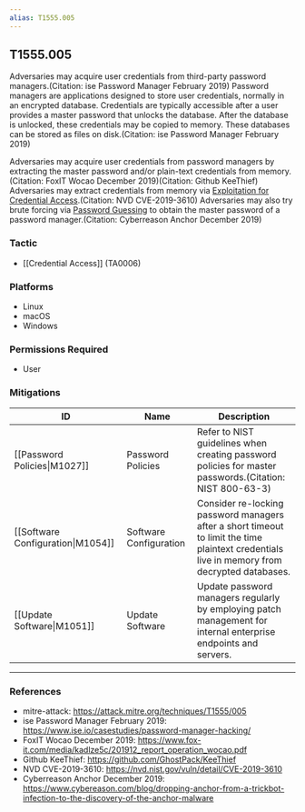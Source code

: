 ```yaml
---
alias: T1555.005
---
```


## T1555.005

Adversaries may acquire user credentials from third-party password managers.(Citation: ise Password Manager February 2019) Password managers are applications designed to store user credentials, normally in an encrypted database. Credentials are typically accessible after a user provides a master password that unlocks the database. After the database is unlocked, these credentials may be copied to memory. These databases can be stored as files on disk.(Citation: ise Password Manager February 2019)

Adversaries may acquire user credentials from password managers by extracting the master password and/or plain-text credentials from memory.(Citation: FoxIT Wocao December 2019)(Citation: Github KeeThief) Adversaries may extract credentials from memory via [Exploitation for Credential Access](https://attack.mitre.org/techniques/T1212).(Citation: NVD CVE-2019-3610)
 Adversaries may also try brute forcing via [Password Guessing](https://attack.mitre.org/techniques/T1110/001) to obtain the master password of a password manager.(Citation: Cyberreason Anchor December 2019)


### Tactic
- [[Credential Access]] (TA0006)

### Platforms
- Linux
- macOS
- Windows

### Permissions Required
- User

### Mitigations

| ID | Name | Description |
| --- | --- | --- |
| [[Password Policies\|M1027]] | Password Policies | Refer to NIST guidelines when creating password policies for master passwords.(Citation: NIST 800-63-3) |
| [[Software Configuration\|M1054]] | Software Configuration | Consider re-locking password managers after a short timeout to limit the time plaintext credentials live in memory from decrypted databases. |
| [[Update Software\|M1051]] | Update Software | Update password managers regularly by employing patch management for internal enterprise endpoints and servers. |


---
### References

- mitre-attack: https://attack.mitre.org/techniques/T1555/005
- ise Password Manager February 2019: https://www.ise.io/casestudies/password-manager-hacking/
- FoxIT Wocao December 2019: https://www.fox-it.com/media/kadlze5c/201912_report_operation_wocao.pdf
- Github KeeThief: https://github.com/GhostPack/KeeThief
- NVD CVE-2019-3610: https://nvd.nist.gov/vuln/detail/CVE-2019-3610
- Cyberreason Anchor December 2019: https://www.cybereason.com/blog/dropping-anchor-from-a-trickbot-infection-to-the-discovery-of-the-anchor-malware
